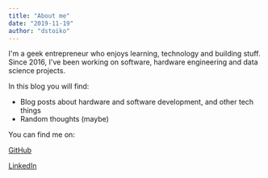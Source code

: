 ```yaml
---
title: "About me"
date: "2019-11-19"
author: "dstoiko"
---
```


I'm a geek entrepreneur who enjoys learning, technology and building stuff. Since 2016, I've been working on software, hardware engineering and data science projects.

In this blog you will find:

- Blog posts about hardware and software development, and other tech things
- Random thoughts (maybe)

You can find me on:

[GitHub](https://github.com/dstoiko)

[LinkedIn](https://linkedin.com/in/dstoiko)
